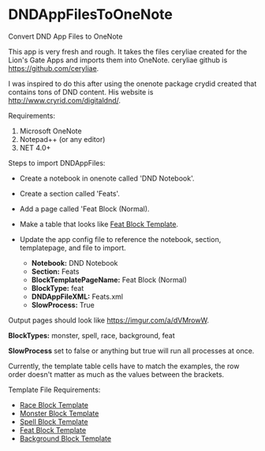 # DNDAppFilesToOneNote
Convert DND App Files to OneNote

This app is very fresh and rough.  It takes the files ceryliae created for the Lion's Gate Apps and imports them into OneNote.
ceryliae github is https://github.com/ceryliae.

I was inspired to do this after using the onenote package crydid created that contains tons of DND content.  His website is
http://www.cryrid.com/digitaldnd/.


Requirements:
1. Microsoft OneNote
2. Notepad++ (or any editor)
3. NET 4.0+


Steps to import DNDAppFiles:
- Create a notebook in onenote called 'DND Notebook'.
- Create a section called 'Feats'.
- Add a page called 'Feat Block (Normal).
- Make a table that looks like [Feat Block Template](https://imgur.com/a/KuizSFr).
- Update the app config file to reference the notebook, section, templatepage, and file to import.

  - **Notebook:** DND Notebook
  - **Section:** Feats
  - **BlockTemplatePageName:** Feat Block (Normal)
  - **BlockType:** feat
  - **DNDAppFileXML:** Feats.xml
  - **SlowProcess:** True
  

Output pages should look like https://imgur.com/a/dVMrowW.

**BlockTypes:** monster, spell, race, background, feat

**SlowProcess** set to false or anything but true will run all processes at once.

Currently, the template table cells have to match the examples, the row order doesn't matter as much as the values between the brackets.

Template File Requirements:

- [Race Block Template](https://imgur.com/a/2iQF0f1)
- [Monster Block Template](https://imgur.com/a/czLz9Qp)
- [Spell Block Template](https://imgur.com/a/9rrCI13)
- [Feat Block Template](https://imgur.com/a/KuizSFr)
- [Background Block Template](https://imgur.com/a/7Y2D2Yh)
 
